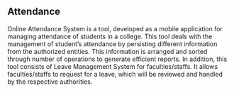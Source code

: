 ## Attendance
Online Attendance System is a tool, developed as a mobile application for managing attendance of students in a college. This tool deals with the management of student’s attendance by persisting different information from the authorized entities. This information is arranged and sorted through number of operations to generate efficient reports. In addition, this tool consists of Leave Management System for faculties/staffs. It allows faculties/staffs to request for a leave, which will be reviewed and handled by the respective authorities. 
